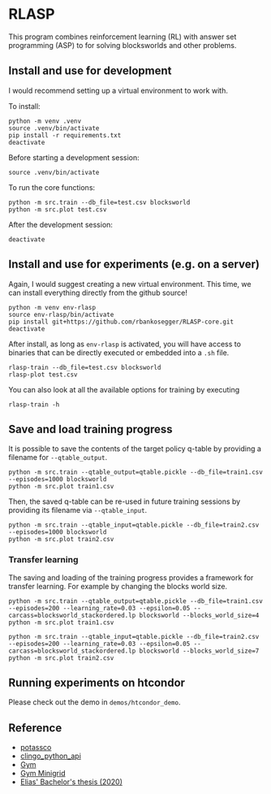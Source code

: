 # RLASP
This program combines reinforcement learning (RL) with answer set programming (ASP) to for solving blocksworlds and other problems.

## Install and use for development

I would recommend setting up a virtual environment to work with.

To install:

	python -m venv .venv
	source .venv/bin/activate
	pip install -r requirements.txt	
	deactivate
	
Before starting a development session:

	source .venv/bin/activate
	
To run the core functions:

	python -m src.train --db_file=test.csv blocksworld
	python -m src.plot test.csv
	
After the development session:

	deactivate
	
## Install and use for experiments (e.g. on a server)

Again, I would suggest creating a new virtual environment.
This time, we can install everything directly from the github source!
	
	python -m venv env-rlasp
	source env-rlasp/bin/activate
	pip install git+https://github.com/rbankosegger/RLASP-core.git
	deactivate
	
After install, as long as `env-rlasp` is activated, you will have access to binaries that can be directly executed or embedded into a `.sh` file.

	rlasp-train --db_file=test.csv blocksworld
	rlasp-plot test.csv

You can also look at all the available options for training by executing

	rlasp-train -h
	
## Save and load training progress

It is possible to save the contents of the target policy q-table by providing a filename for `--qtable_output`.

	python -m src.train --qtable_output=qtable.pickle --db_file=train1.csv --episodes=1000 blocksworld
	python -m src.plot train1.csv
	
Then, the saved q-table can be re-used in future training sessions by providing its filename via `--qtable_input`.

	python -m src.train --qtable_input=qtable.pickle --db_file=train2.csv --episodes=1000 blocksworld
	python -m src.plot train2.csv
	
### Transfer learning

The saving and loading of the training progress provides a framework for transfer learning. For example by changing the blocks world size.

	python -m src.train --qtable_output=qtable.pickle --db_file=train1.csv --episodes=200 --learning_rate=0.03 --epsilon=0.05 --carcass=blocksworld_stackordered.lp blocksworld --blocks_world_size=4
	python -m src.plot train1.csv
	
	python -m src.train --qtable_input=qtable.pickle --db_file=train2.csv --episodes=200 --learning_rate=0.03 --epsilon=0.05 --carcass=blocksworld_stackordered.lp blocksworld --blocks_world_size=7
	python -m src.plot train2.csv
	
## Running experiments on htcondor

Please check out the demo in `demos/htcondor_demo`.

	

## Reference

 * [potassco](https://potassco.org)
 * [clingo_python_api](https://potassco.org/clingo/#packages)
 * [Gym](http://gym.openai.com/)
 * [Gym Minigrid](https://github.com/maximecb/gym-minigrid)
 * [Elias' Bachelor's thesis (2020)](https://fuxgeist.com/thesis.pdf)

